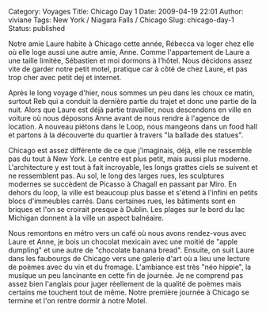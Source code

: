 Category: Voyages
Title: Chicago Day 1
Date: 2009-04-19 22:01
Author: viviane
Tags: New York / Niagara Falls / Chicago
Slug: chicago-day-1
Status: published

Notre amie Laure habite à Chicago cette année, Rébecca va loger chez elle où elle loge aussi une autre amie, Anne. Comme l'appartement de Laure a une taille limitée, Sébastien et moi dormons à l'hôtel. Nous décidons assez vite de garder notre petit motel, pratique car à côté de chez Laure, et pas trop cher avec petit dej et internet.

Après le long voyage d'hier, nous sommes un peu dans les choux ce matin, surtout Reb qui a conduit la dernière partie du trajet et donc une partie de la nuit. Alors que Laure est déjà partie travailler, nous descendons en ville en voiture où nous déposons Anne avant de nous rendre à l'agence de location. A nouveau piétons dans le Loop, nous mangeons dans un food hall et partons à la découverte du quartier à travers "la ballade des statues".

Chicago est assez différente de ce que j'imaginais, déjà, elle ne ressemble pas du tout à New York. Le centre est plus petit, mais aussi plus moderne. L'architecture y est tout à fait incroyable, les longs grattes ciels se suivent et ne ressemblent pas. Au sol, le long des larges rues, les sculptures modernes se succèdent de Picasso à Chagall en passant par Miro. En dehors du loop, la ville est beaucoup plus basse et s'étend à l'infini en petits blocs d'immeubles carrés. Dans certaines rues, les bâtiments sont en briques et l'on se croirait presque à Dublin. Les plages sur le bord du lac Michigan donnent à la ville un aspect balnéaire.

Nous remontons en métro vers un café où nous avons rendez-vous avec Laure et Anne, je bois un chocolat mexicain avec une moitié de "apple dumpling" et une autre de "chocolate banana bread". Ensuite, on suit Laure dans les faubourgs de Chicago vers une galerie d'art où a lieu une lecture de poèmes avec du vin et du fromage. L'ambiance est très "néo hippie", la musique un peu lancinante en cette fin de journée. Je ne comprend pas assez bien l'anglais pour juger réellement de la qualité de poèmes mais certains me touchent tout de même. Notre première journée à Chicago se termine et l'on rentre dormir à notre Motel.
